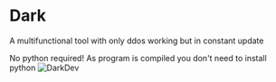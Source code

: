 # Dark
A multifunctional tool with only ddos working but in constant update

No python required! 
As program is compiled you don't need to install python
![DarkDev](https://github.com/KuyoDev/Dark/assets/175025689/d623d07c-50c8-4e1b-a623-dfd25df13c5b)
